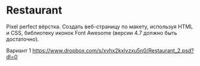 # Restaurant

Pixel perfect вёрстка.
Создать веб-страницу по макету, используя HTML и СSS, библиотеку иконок Font Awesome (версии 4.7 должно быть достаточно).

Вариант 1 https://www.dropbox.com/s/xvhx2kxlvzxu5n0/Restaurant_2.psd?dl=0
